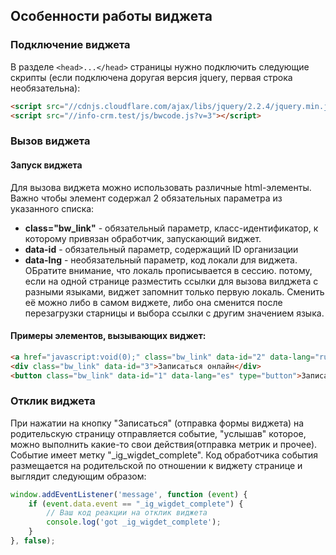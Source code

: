 ## Особенности работы виджета 

### Подключение виджета
В разделе ``<head>...</head>`` страницы нужно подключить следующие скрипты (если подключена доругая версия jquery, первая строка необязательна):
```html
<script src="//cdnjs.cloudflare.com/ajax/libs/jquery/2.2.4/jquery.min.js"></script>
<script src="//info-crm.test/js/bwcode.js?v=3"></script>
```  

### Вызов виджета

#### Запуск виджета
Для вызова виджета можно использовать различные html-элементы. Важно чтобы элемент содержал 2 обязательных параметра из указанного списка:
* **class="bw_link"** - обязательный параметр, класс-идентификатор, к которому привязан обработчик, запускающий виджет.
* **data-id** - обязательный параметр, содержащий ID организации
* **data-lng** - необязательный параметр, код локали для виджета. ОБратите внимание, что локаль прописывается в сессию. потому, если на одной странице разместить ссылки для вызова вилджета с разными языками, виджет запомнит только первую локаль. Сменить её можно либо в самом виджете, либо она сменится после перезагрузки старницы и выбора ссылки с другим значением языка. 

#### Примеры элементов, вызывающих виджет:
```html
<a href="javascript:void(0);" class="bw_link" data-id="2" data-lang="ru">Записаться онлайн</a>
<div class="bw_link" data-id="3">Записаться онлайн</div>
<button class="bw_link" data-id="1" data-lang="es" type="button">Записаться онлайн!</button>
```

### Отклик  виджета
При нажатии на кнопку "Записаться" (отправка формы виджета) на родительскую страницу отправляется событие, "услышав" которое, можно выполнить какие-то свои действия(отправка метрик и прочее). Событие имеет метку "_ig_wigdet_complete". Код обработчика события размещается на родительской по отношении к виджету странице и выглядит следующим образом:  
```javascript
window.addEventListener('message', function (event) {
    if (event.data.event == "_ig_wigdet_complete") {
        // Ваш код реакции на отклик виджета
        console.log('got _ig_wigdet_complete');            
    }
}, false);
```